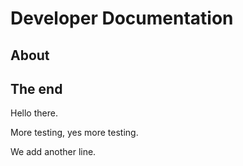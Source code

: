 # Developer Documentation

## About

## The end

Hello there.

<!--- This is a markdown comment which this extension removes. -->

More testing, yes more testing.

We add another line.
